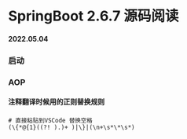 # SpringBoot 2.6.7 源码阅读
#### 2022.05.04
### 启动
### AOP

#### 注释翻译时候用的正则替换规则
```shell
# 直接粘贴到VSCode 替换空格
(\{*@{1}((?! ).)+ )|\}|(\n+\s*\*\s*)
```
